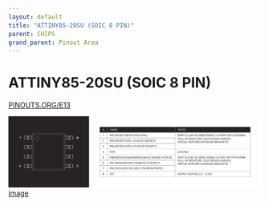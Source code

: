 ```yaml
---
layout: default
title: "ATTINY85-20SU (SOIC 8 PIN)"
parent: CHIPS
grand_parent: Pinout Area
---
```


# ATTINY85-20SU (SOIC 8 PIN)

<a href="https://www.PINOUTS.ORG/E13">PINOUTS.ORG/E13</a>

![image](./assets/148.png)  
[image](./assets/148.png)

